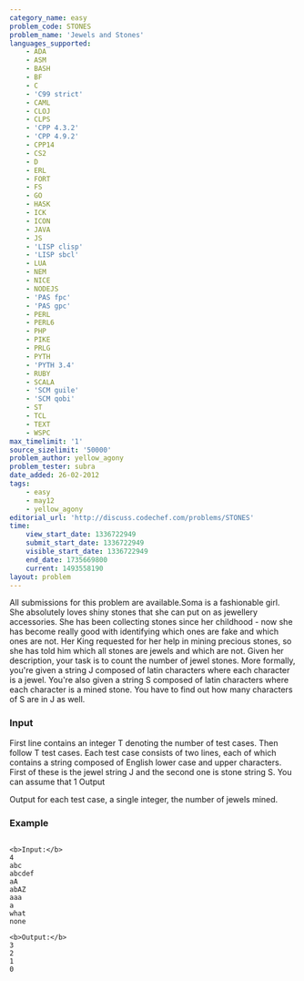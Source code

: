```yaml
---
category_name: easy
problem_code: STONES
problem_name: 'Jewels and Stones'
languages_supported:
    - ADA
    - ASM
    - BASH
    - BF
    - C
    - 'C99 strict'
    - CAML
    - CLOJ
    - CLPS
    - 'CPP 4.3.2'
    - 'CPP 4.9.2'
    - CPP14
    - CS2
    - D
    - ERL
    - FORT
    - FS
    - GO
    - HASK
    - ICK
    - ICON
    - JAVA
    - JS
    - 'LISP clisp'
    - 'LISP sbcl'
    - LUA
    - NEM
    - NICE
    - NODEJS
    - 'PAS fpc'
    - 'PAS gpc'
    - PERL
    - PERL6
    - PHP
    - PIKE
    - PRLG
    - PYTH
    - 'PYTH 3.4'
    - RUBY
    - SCALA
    - 'SCM guile'
    - 'SCM qobi'
    - ST
    - TCL
    - TEXT
    - WSPC
max_timelimit: '1'
source_sizelimit: '50000'
problem_author: yellow_agony
problem_tester: subra
date_added: 26-02-2012
tags:
    - easy
    - may12
    - yellow_agony
editorial_url: 'http://discuss.codechef.com/problems/STONES'
time:
    view_start_date: 1336722949
    submit_start_date: 1336722949
    visible_start_date: 1336722949
    end_date: 1735669800
    current: 1493558190
layout: problem
---
```

All submissions for this problem are available.Soma is a fashionable girl. She absolutely loves shiny stones that she can put on as jewellery accessories. She has been collecting stones since her childhood - now she has become really good with identifying which ones are fake and which ones are not. Her King requested for her help in mining precious stones, so she has told him which all stones are jewels and which are not. Given her description, your task is to count the number of jewel stones. More formally, you're given a string J composed of latin characters where each character is a jewel. You're also given a string S composed of latin characters where each character is a mined stone. You have to find out how many characters of S are in J as well.

### Input

First line contains an integer T denoting the number of test cases. Then follow T test cases. Each test case consists of two lines, each of which contains a string composed of English lower case and upper characters. First of these is the jewel string J and the second one is stone string S. You can assume that 1 Output

Output for each test case, a single integer, the number of jewels mined.

### Example

```

<b>Input:</b>
4
abc
abcdef
aA
abAZ
aaa
a
what
none

<b>Output:</b>
3
2
1
0

```
